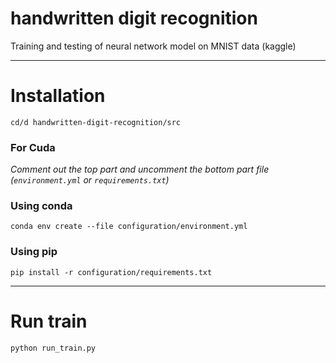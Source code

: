 # handwritten digit recognition

Training and testing of neural network model on MNIST data (kaggle)

---
# Installation

`cd/d handwritten-digit-recognition/src`

### For Cuda 
_Comment out the top part and uncomment the bottom part file (`environment.yml` or `requirements.txt`)_

### Using conda

`conda env create --file configuration/environment.yml`

### Using pip

`pip install -r configuration/requirements.txt`

---
# Run train

`python run_train.py`
